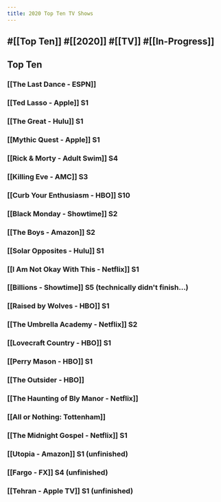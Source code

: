 ```yaml
---
title: 2020 Top Ten TV Shows
---
```


## #[[Top Ten]] #[[2020]] #[[TV]] #[[In-Progress]]

## 

## Top Ten
### [[The Last Dance - ESPN]]

### [[Ted Lasso - Apple]] S1

### [[The Great - Hulu]] S1

### [[Mythic Quest - Apple]] S1

### [[Rick & Morty - Adult Swim]] S4

### [[Killing Eve - AMC]] S3

### [[Curb Your Enthusiasm - HBO]] S10

### [[Black Monday - Showtime]] S2

### [[The Boys - Amazon]] S2

### [[Solar Opposites - Hulu]] S1

### [[I Am Not Okay With This - Netflix]] S1

### [[Billions - Showtime]] S5 (technically didn't finish...)

### [[Raised by Wolves - HBO]] S1

### [[The Umbrella Academy - Netflix]] S2

### [[Lovecraft Country - HBO]] S1

### [[Perry Mason - HBO]] S1

### [[The Outsider - HBO]]

### [[The Haunting of Bly Manor - Netflix]]

### [[All or Nothing: Tottenham]]

### [[The Midnight Gospel - Netflix]] S1

### [[Utopia - Amazon]] S1 (unfinished)

### [[Fargo - FX]] S4 (unfinished)

### [[Tehran - Apple TV]] S1 (unfinished)

## 
